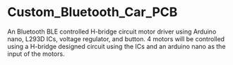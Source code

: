 # Custom_Bluetooth_Car_PCB
An Bluetooth BLE controlled H-bridge circuit motor driver using Arduino nano, L293D ICs, voltage regulator, and button. 
4 motors will be controlled using a H-bridge designed circuit using the ICs and an arduino nano as the input of the motors. 

